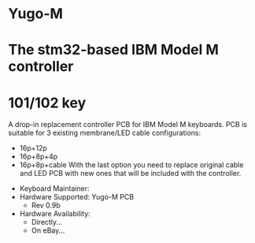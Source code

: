 # Yugo-M
# The stm32-based IBM Model M controller

# 101/102 key

A drop-in replacement controller PCB for IBM Model M keyboards. 
PCB is suitable for 3 existing membrane/LED cable configurations:
  - 16p+12p
  - 16p+8p+4p
  - 16p+8p+cable
With the last option you need to replace original cable and LED PCB with new ones that will be included with the controller. 

* Keyboard Maintainer: [](https://github.com/tomic1785)
* Hardware Supported: Yugo-M PCB
  * Rev 0.9b
* Hardware Availability: []()
  * Directly...
  * On eBay...

